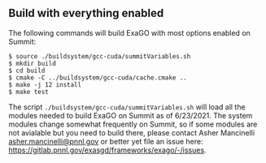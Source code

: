 ## Build with everything enabled

The following commands will build ExaGO with most options enabled on Summit:
```console
$ source ./buildsystem/gcc-cuda/summitVariables.sh
$ mkdir build
$ cd build
$ cmake -C ../buildsystem/gcc-cuda/cache.cmake ..
$ make -j 12 install
$ make test
```

The script `./buildsystem/gcc-cuda/summitVariables.sh` will load all the modules
needed to build ExaGO on Summit as of 6/23/2021. The system modules change somewhat
frequently on Summit, so if some modules are not avialable but you need to build
there, please contact Asher Mancinelli <asher.mancinelli@pnnl.gov> or better yet
file an issue here: https://gitlab.pnnl.gov/exasgd/frameworks/exago/-/issues.
